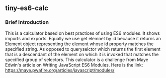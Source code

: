 ## tiny-es6-calc
### Brief Introduction

This is a calculator based on best practices of using ES6 modules.
It shows imports and exports.
Equally we use get elemnet by id because it returns an Element object representing the element whose id property matches the specified string.
As opposed to queryselctor which returns the first element that is a descendant of the element on which it is invoked that matches the specified group of selectors.
This calculator is a challenge from Maye Edwin's article on Writing JavaScript ES6 Modules.
Here is the link: https://maye.pwafire.org/articles/javascript/modules/
